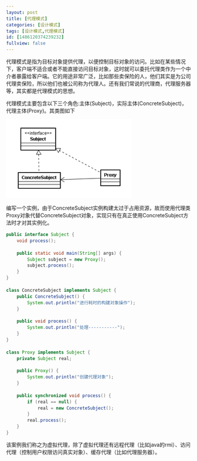 ```yaml
---
layout: post
title: [代理模式]
categories: [设计模式]
tags: [设计模式,代理模式]
id: [1486120374239232]
fullview: false
---
```


代理模式是指为目标对象提供代理，以便控制目标对象的访问。比如在某些情况下，客户端不适合或者不能直接访问目标对象，这时就可以委托代理类作为一个中介者暴露给客户端。它的用途非常广泛，比如那些卖保险的人，他们其实是为公司代理卖保险，所以他们也被公司称为代理人。还有我们常说的代理商，代理服务器等，其实都是代理模式的思想。

代理模式主要包含以下三个角色:主体(Subject)，实际主体(ConcreteSubject)，代理主体(Proxy)。其类图如下

![blob.png](/assets/resources/image/20170708/1499530183474070743.png "1499530183474070743.png")

编写一个实例，由于ConcreteSubject实例构建太过于占用资源，故而使用代理类Proxy对象代替ConcreteSubject对象，实现只有在真正使用ConcreteSubject方法时才对其实例化。

```java
public interface Subject {
	void process();

	public static void main(String[] args) {
		Subject subject = new Proxy();
		subject.process();
	}
}

class ConcreteSubject implements Subject {
	public ConcreteSubject() {
		System.out.println("进行耗时的构建对象操作");
	}

	public void process() {
		System.out.println("处理-----------");
	}
}

class Proxy implements Subject {
	private Subject real;

	public Proxy() {
		System.out.println("创建代理对象");
	}

	public synchronized void process() {
		if (real == null) {
			real = new ConcreteSubject();
		}
		real.process();
	}
}
```

该案例我们称之为虚拟代理，除了虚拟代理还有远程代理（比如java的rmi）、访问代理（控制用户权限访问真实对象）、缓存代理（比如代理服务器）。

